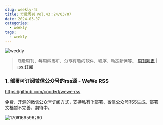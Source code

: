 ```yaml
---
slug: weekly-43
title: 奇趣周刊 Vol.43：24/03/07
date: 2024-03-07
categories:
  - weekly
tags:
  - weekly
---
```


![weekly](https://imgurl.zishu.me/weekly.webp)

> 奇趣周刊，每周四发布，分享有趣的软件，程序，动态新闻等。 [周刊列表](/categories/weekly/) | [rss 订阅](/categories/weekly/index.xml)

### 1. 部署可订阅微信公众号的rss源 - WeWe RSS

https://github.com/cooderl/wewe-rss

免费、开源的微信公众号订阅方式，支持私有化部署、微信公众号RSS生成。部署文档暂不完善，期待中。

![1709169596260](https://imgurl.zishu.me/2024/02/1709169596260.webp)